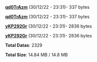 [**qd0TrAzm**](/data/qd0TrAzm.txt) (30/12/22 - 23:31)- 337 bytes

[**qd0TrAzm**](/data/qd0TrAzm.txt) (30/12/22 - 23:31)- 337 bytes

[**yKP292Gr**](/data/yKP292Gr.txt) (30/12/22 - 23:31)- 2836 bytes

[**yKP292Gr**](/data/yKP292Gr.txt) (30/12/22 - 23:31)- 2836 bytes

**Total Datas**: 2329

**Total Size**: 14.84 MB / 14.8 MB